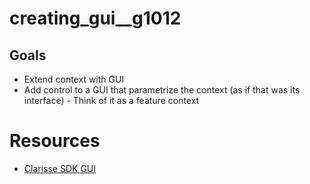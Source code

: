 # creating_gui__g1012


## Goals
* Extend context with GUI
* Add control to a GUI that parametrize the context (as if that was its interface) - Think of it as a feature context



# Resources

* [Clarisse SDK GUI](https://www.clarissewiki.com/3.6/sdk/gui_intro.html)
